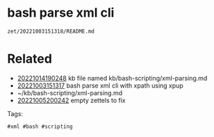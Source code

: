 # bash parse xml cli

` zet/20221003151318/README.md `

# Related

- [20221014190248](/zet/20221014190248/README.md) kb file named kb/bash-scripting/xml-parsing.md
- [20221003151317](/zet/20221003151317/README.md) bash parse xml cli with xpath using xpup
- ~/kb/bash-scripting/xml-parsing.md
- [20221005200242](/zet/20221005200242/README.md) empty zettels to fix

Tags:

    #xml #bash #scripting
